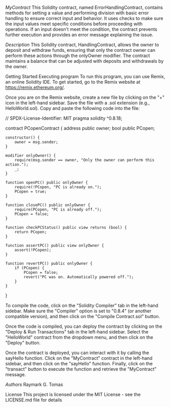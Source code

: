 *MyContract*
This Solidity contract, named ErrorHandlingContract, contains methods for setting a value and performing division with basic error handling to ensure correct input and behavior. It uses checks to make sure the input values meet specific conditions before proceeding with operations. 
If an input doesn't meet the condition, the contract prevents further execution and provides an error message explaining the issue.

*Description*
This Solidity contract, HandlingContract, allows the owner to deposit and withdraw funds, ensuring that only the contract owner can perform these actions through the onlyOwner modifier. The contract maintains a balance that can be adjusted with deposits and withdrawals by the owner.

Getting Started
Executing program
To run this program, you can use Remix, an online Solidity IDE. To get started, go to the Remix website at https://remix.ethereum.org/.

Once you are on the Remix website, create a new file by clicking on the "+" icon in the left-hand sidebar. Save the file with a .sol extension (e.g., HelloWorld.sol). Copy and paste the following code into the file:

// SPDX-License-Identifier: MIT
pragma solidity ^0.8.18;

contract PCopenContract {
    address public owner;
    bool public PCopen;

    constructor() {
        owner = msg.sender;  
    }

    modifier onlyOwner() {
        require(msg.sender == owner, "Only the owner can perform this action.");
        _;
    }

    function openPC() public onlyOwner {
        require(!PCopen, "PC is already on.");
        PCopen = true;
    }

    function closePC() public onlyOwner {
        require(PCopen, "PC is already off.");
        PCopen = false;
    }

    function checkPCStatus() public view returns (bool) {
        return PCopen;
    }

    function assertPC() public view onlyOwner {
        assert(!PCopen);
    }

    function revertPC() public onlyOwner {
        if (PCopen) {
            PCopen = false;
            revert("PC was on. Automatically powered off.");
        }
    }
}

To compile the code, click on the "Solidity Compiler" tab in the left-hand sidebar. Make sure the "Compiler" option is set to "0.8.4" (or another compatible version), and then click on the "Compile Contract.sol" button.

Once the code is compiled, you can deploy the contract by clicking on the "Deploy & Run Transactions" tab in the left-hand sidebar. Select the "HelloWorld" contract from the dropdown menu, and then click on the "Deploy" button.

Once the contract is deployed, you can interact with it by calling the sayHello function. Click on the "MyContract" contract in the left-hand sidebar, and then click on the "sayHello" function. Finally, click on the "transact" button to execute the function and retrieve the "MyContract" message.



*Authors*
Raymark G. Tomas

License
This project is licensed under the MIT License - see the LICENSE.md file for details

